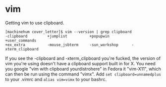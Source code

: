 # vim

Getting vim to use clipboard.
```
[machinehum cover_letter]$ vim --version | grep clipboard
-clipboard         +jumplist          +popupwin          +user_commands
+ex_extra          -mouse_jsbterm     -sun_workshop      -xterm_clipboard
```

If you see the -clipboard and -xterm_clipboard you're fucked, the version of
vim you're using doesn't have a clipboard support built in for X. You need
you google "vim with clipboard yourdistrohere" in Fedora it "vim-X11", which
can then be run using the command "vimx". Add `set clipboard=unnamedplus` to
your .vimrc and `alias vim=vimx` to your bashrc.
